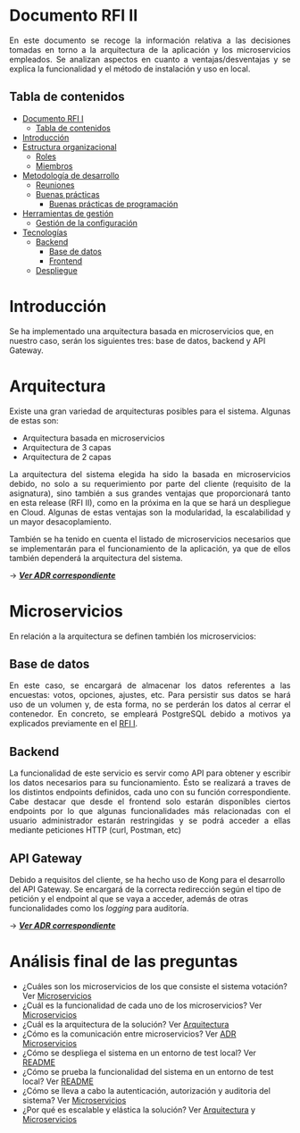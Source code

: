 # Documento RFI II

<div style="text-align: justify!important">

En este documento se recoge la información relativa a las decisiones tomadas en torno a la arquitectura de la aplicación y los microservicios empleados. Se analizan aspectos en cuanto a ventajas/desventajas y se explica la funcionalidad y el método de instalación y uso en local.
</div>
    
## Tabla de contenidos

<!-- [TOC] -->
- [Documento RFI I](#documento-rfi-i)
  - [Tabla de contenidos](#tabla-de-contenidos)
- [Introducción](#introducción)
- [Estructura organizacional](#estructura-organizacional)
  - [Roles](#roles)
  - [Miembros](#miembros)
- [Metodología de desarrollo](#metodología-de-desarrollo)
  - [Reuniones](#reuniones)
  - [Buenas prácticas](#buenas-prácticas)
    - [Buenas prácticas de programación](#buenas-prácticas-de-programación)
- [Herramientas de gestión](#herramientas-de-gestión)
  - [Gestión de la configuración](#gestión-de-la-configuración)
- [Tecnologías](#tecnologías)
  - [Backend](#backend)
    - [Base de datos](#base-de-datos)
    - [Frontend](#frontend)
  - [Despliegue](#despliegue)
    
# Introducción

Se ha implementado una arquitectura basada en microservicios que, en nuestro caso, serán los siguientes tres: base de datos, backend y API Gateway.

# Arquitectura
<div style="text-align: justify">
    
Existe una gran variedad de arquitecturas posibles para el sistema. Algunas de estas son:
- Arquitectura basada en microservicios
- Arquitectura de 3 capas
- Arquitectura de 2 capas

La arquitectura del sistema elegida ha sido la basada en microservicios debido, no solo a su requerimiento por parte del cliente (requisito de la asignatura), sino también a sus grandes ventajas que proporcionará tanto en esta release (RFI II), como en la próxima en la que se hará un despliegue en Cloud. Algunas de estas ventajas son la modularidad, la escalabilidad y un mayor desacoplamiento.

También se ha tenido en cuenta el listado de microservicios necesarios que se implementarán para el funcionamiento de la aplicación, ya que de ellos también dependerá la arquitectura del sistema.

→ ***[Ver ADR correspondiente](../ADRs/Infrastructure/Architecture.md)***
</div>

# Microservicios
<div style="text-align: justify">
  
En relación a la arquitectura se definen también los microservicios:
</div>

## Base de datos
<div style="text-align: justify">

En este caso, se encargará de almacenar los datos referentes a las encuestas: votos, opciones, ajustes, etc.
Para persistir sus datos se hará uso de un volumen y, de esta forma, no se perderán los datos al cerrar el contenedor.
En concreto, se empleará PostgreSQL debido a motivos ya explicados previamente en el [RFI I](RFI%20I.md).
</div>

## Backend
<div style="text-align: justify">

La funcionalidad de este servicio es servir como API para obtener y escribir los datos necesarios para su funcionamiento. Ésto se realizará a traves de los distintos endpoints definidos, cada uno con su función correspondiente.
Cabe destacar que desde el frontend solo estarán disponibles ciertos endpoints por lo que algunas funcionalidades más relacionadas con el usuario administrador estarán restringidas y se podrá acceder a ellas mediante peticiones HTTP (curl, Postman, etc)
</div>

## API Gateway
<div style="text-align: justify">
</div>

Debido a requisitos del cliente, se ha hecho uso de Kong para el desarrollo del API Gateway. Se encargará de la correcta redirección según el tipo de petición y el endpoint al que se vaya a acceder, además de otras funcionalidades como los *logging* para auditoría.
</div>

→ ***[Ver ADR correspondiente](../ADRs/Infrastructure/Microservices.md)***

# Análisis final de las preguntas
- ¿Cuáles son los microservicios de los que consiste el sistema votación?
Ver [Microservicios](#microservicios)
- ¿Cuál es la funcionalidad de cada uno de los microservicios?
Ver [Microservicios](#microservicios)
- ¿Cuál es la arquitectura de la solución?
Ver [Arquitectura](#arquitectura)
- ¿Cómo es la comunicación entre microservicios?
Ver [ADR Microservicios](../ADRs/Infrastructure/Microservices.md)
- ¿Cómo se despliega el sistema en un entorno de test local?
Ver [README](../../README.md)
- ¿Cómo se prueba la funcionalidad del sistema en un entorno de test local?
Ver [README](../../README.md)
- ¿Cómo se lleva a cabo la autenticación, autorización y auditoria del sistema?
Ver [Microservicios](#microservicios)
- ¿Por qué es escalable y elástica la solución?
Ver [Arquitectura](#arquitectura) y [Microservicios](#microservicios)

